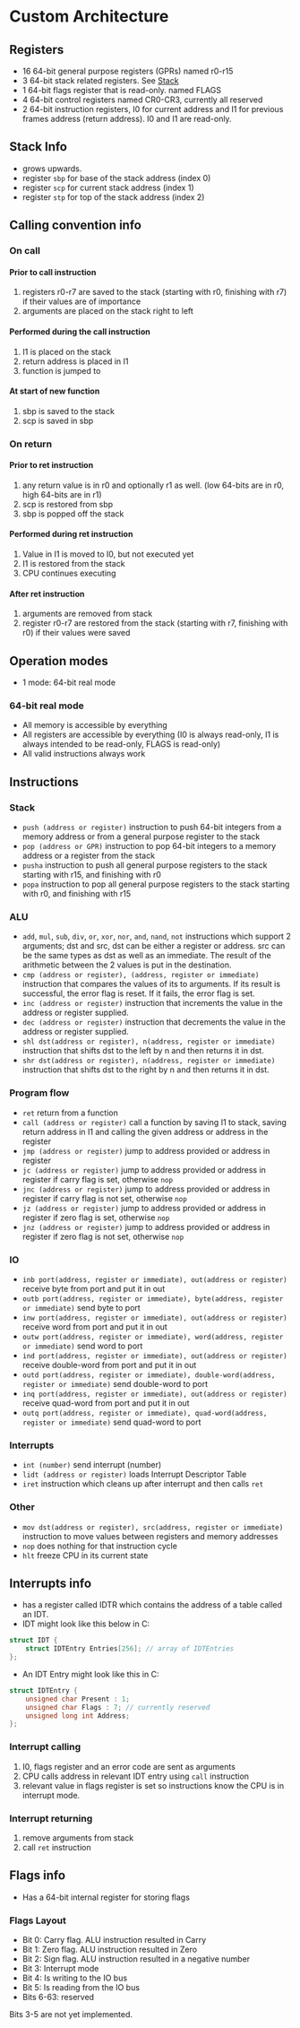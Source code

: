 # Custom Architecture

## Registers

- 16 64-bit general purpose registers (GPRs) named r0-r15
- 3 64-bit stack related registers. See [Stack](#stack-info)
- 1 64-bit flags register that is read-only. named FLAGS
- 4 64-bit control registers named CR0-CR3, currently all reserved
- 2 64-bit instruction registers, I0 for current address and I1 for previous frames address (return address). I0 and I1 are read-only.

## Stack Info

- grows upwards.
- register `sbp` for base of the stack address (index 0)
- register `scp` for current stack address (index 1)
- register `stp` for top of the stack address (index 2)

## Calling convention info

### On call

#### Prior to call instruction

1. registers r0-r7 are saved to the stack (starting with r0, finishing with r7) if their values are of importance
2. arguments are placed on the stack right to left

#### Performed during the call instruction

1. I1 is placed on the stack
2. return address is placed in I1
3. function is jumped to

#### At start of new function

1. sbp is saved to the stack
2. scp is saved in sbp

### On return

#### Prior to ret instruction

1. any return value is in r0 and optionally r1 as well. (low 64-bits are in r0, high 64-bits are in r1)
2. scp is restored from sbp
3. sbp is popped off the stack

#### Performed during ret instruction

1. Value in I1 is moved to I0, but not executed yet
2. I1 is restored from the stack
3. CPU continues executing

#### After ret instruction

1. arguments are removed from stack
2. register r0-r7 are restored from the stack (starting with r7, finishing with r0) if their values were saved

## Operation modes

- 1 mode: 64-bit real mode

### 64-bit real mode

- All memory is accessible by everything
- All registers are accessible by everything (I0 is always read-only, I1 is always intended to be read-only, FLAGS is read-only)
- All valid instructions always work

## Instructions

### Stack

- `push (address or register)` instruction to push 64-bit integers from a memory address or from a general purpose register to the stack
- `pop (address or GPR)` instruction to pop 64-bit integers to a memory address or a  register from the stack
- `pusha` instruction to push all general purpose registers to the stack starting with r15, and finishing with r0
- `popa` instruction to pop all general purpose registers to the stack starting with r0, and finishing with r15

### ALU

- `add`, `mul`, `sub`, `div`, `or`, `xor`, `nor`, `and`, `nand`, `not` instructions which support 2 arguments; dst and src, dst can be either a register or address. src can be the same types as dst as well as an immediate. The result of the arithmetic between the 2 values is put in the destination.
- `cmp (address or register), (address, register or immediate)` instruction that compares the values of its to arguments. If its result is successful, the error flag is reset. If it fails, the error flag is set.
- `inc (address or register)` instruction that increments the value in the address or register supplied.
- `dec (address or register)` instruction that decrements the value in the address or register supplied.
- `shl dst(address or register), n(address, register or immediate)` instruction that shifts dst to the left by n and then returns it in dst.
- `shr dst(address or register), n(address, register or immediate)` instruction that shifts dst to the right by n and then returns it in dst.

### Program flow

- `ret` return from a function
- `call (address or register)` call a function by saving I1 to stack, saving return address in I1 and calling the given address or address in the register
- `jmp (address or register)` jump to address provided or address in register
- `jc (address or register)` jump to address provided or address in register if carry flag is set, otherwise `nop`
- `jnc (address or register)` jump to address provided or address in register if carry flag is not set, otherwise `nop`
- `jz (address or register)` jump to address provided or address in register if zero flag is set, otherwise `nop`
- `jnz (address or register)` jump to address provided or address in register if zero flag is not set, otherwise `nop`

### IO

- `inb port(address, register or immediate), out(address or register)` receive byte from port and put it in out
- `outb port(address, register or immediate), byte(address, register or immediate)` send byte to port
- `inw port(address, register or immediate), out(address or register)` receive word from port and put it in out
- `outw port(address, register or immediate), word(address, register or immediate)` send word to port
- `ind port(address, register or immediate), out(address or register)` receive double-word from port and put it in out
- `outd port(address, register or immediate), double-word(address, register or immediate)` send double-word to port
- `inq port(address, register or immediate), out(address or register)` receive quad-word from port and put it in out
- `outq port(address, register or immediate), quad-word(address, register or immediate)` send quad-word to port

### Interrupts

- `int (number)` send interrupt (number)
- `lidt (address or register)` loads Interrupt Descriptor Table
- `iret` instruction which cleans up after interrupt and then calls `ret`

### Other

- `mov dst(address or register), src(address, register or immediate)` instruction to move values between registers and memory addresses
- `nop` does nothing for that instruction cycle
- `hlt` freeze CPU in its current state

## Interrupts info

- has a register called IDTR which contains the address of a table called an IDT.
- IDT might look like this below in C:

```c
struct IDT {
    struct IDTEntry Entries[256]; // array of IDTEntries
};
```

- An IDT Entry might look like this in C:

```c
struct IDTEntry {
    unsigned char Present : 1;
    unsigned char Flags : 7; // currently reserved
    unsigned long int Address;
};
```

### Interrupt calling

1. I0, flags register and an error code are sent as arguments
2. CPU calls address in relevant IDT entry using `call` instruction
3. relevant value in flags register is set so instructions know the CPU is in interrupt mode.

### Interrupt returning

1. remove arguments from stack
2. call `ret` instruction

## Flags info

- Has a 64-bit internal register for storing flags

### Flags Layout

- Bit 0: Carry flag. ALU instruction resulted in Carry
- Bit 1: Zero flag. ALU instruction resulted in Zero
- Bit 2: Sign flag. ALU instruction resulted in a negative number
- Bit 3: Interrupt mode
- Bit 4: Is writing to the IO bus
- Bit 5: Is reading from the IO bus
- Bits 6-63: reserved

Bits 3-5 are not yet implemented.
